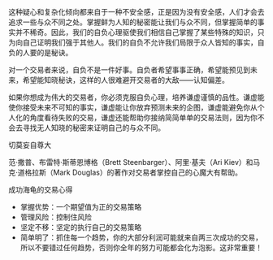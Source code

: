 这种疑心和复杂化倾向都来自于一种不安全感，正是因为没有安全感，人们才会去追求一些与众不同之处。掌握鲜为人知的秘密能让我们与众不同，但掌握简单的事实并不稀奇。因此，我们的自负心理驱使我们相信自己掌握了某些特殊的知识，只为向自己证明我们强于其他人。我们的自负不允许我们局限于众人皆知的事实，自负的人要的是秘诀。


对一个交易者来说，自负不是一件好事。自负者希望事事正确，希望能预见到未来，希望能知晓秘诀，这样的人很难避开交易者的大敌——认知偏差。

如果你想成为伟大的交易者，你必须克服自负心理，培养谦虚谨慎的品性。谦虚能使你接受未来不可知的事实，谦虚能让你放弃预测未来的企图，谦虚能避免你从个人化的角度看待失败的交易，谦虚还能帮助你接纳简简单单的交易法则，因为你不会去寻找无人知晓的秘密来证明自己的与众不同。

切莫妄自尊大

范·撒普、布雷特·斯蒂恩博格（Brett Steenbarger）、阿里·基夫（Ari Kiev）和马克·道格拉斯（Mark Douglas）的著作对交易者掌控自己的心魔大有帮助。

成功海龟的交易心得
+ 掌握优势：一个期望值为正的交易策略
+ 管理风险：控制住风险
+ 坚定不移：坚定的执行自己的交易策略
+ 简单明了：抓住每一个趋势，你的大部分利润可能就来自两三次成功的交易，所以不要错过任何趋势，否则你全年的努力可能都会化为泡影。这非常重要！